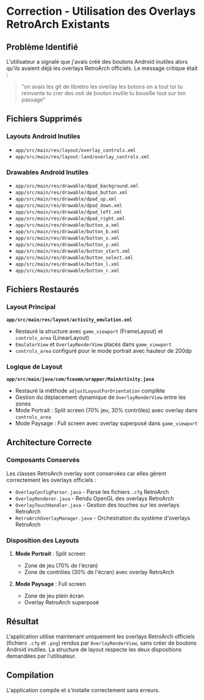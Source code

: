 # Correction - Utilisation des Overlays RetroArch Existants

## Problème Identifié

L'utilisateur a signalé que j'avais créé des boutons Android inutiles alors qu'ils avaient déjà les overlays RetroArch officiels. Le message critique était :

> "on avais les git de libretro les overlay les botons on a tout toi tu reinvante tu crer des osti de bouton inutile tu bousille tout sur ton passage"

## Fichiers Supprimés

### Layouts Android Inutiles
- `app/src/main/res/layout/overlay_controls.xml`
- `app/src/main/res/layout-land/overlay_controls.xml`

### Drawables Android Inutiles
- `app/src/main/res/drawable/dpad_background.xml`
- `app/src/main/res/drawable/dpad_button.xml`
- `app/src/main/res/drawable/dpad_up.xml`
- `app/src/main/res/drawable/dpad_down.xml`
- `app/src/main/res/drawable/dpad_left.xml`
- `app/src/main/res/drawable/dpad_right.xml`
- `app/src/main/res/drawable/button_a.xml`
- `app/src/main/res/drawable/button_b.xml`
- `app/src/main/res/drawable/button_x.xml`
- `app/src/main/res/drawable/button_y.xml`
- `app/src/main/res/drawable/button_start.xml`
- `app/src/main/res/drawable/button_select.xml`
- `app/src/main/res/drawable/button_l.xml`
- `app/src/main/res/drawable/button_r.xml`

## Fichiers Restaurés

### Layout Principal
**`app/src/main/res/layout/activity_emulation.xml`**
- Restauré la structure avec `game_viewport` (FrameLayout) et `controls_area` (LinearLayout)
- `EmulatorView` et `OverlayRenderView` placés dans `game_viewport`
- `controls_area` configuré pour le mode portrait avec hauteur de 200dp

### Logique de Layout
**`app/src/main/java/com/fceumm/wrapper/MainActivity.java`**
- Restauré la méthode `adjustLayoutForOrientation` complète
- Gestion du déplacement dynamique de `OverlayRenderView` entre les zones
- Mode Portrait : Split screen (70% jeu, 30% contrôles) avec overlay dans `controls_area`
- Mode Paysage : Full screen avec overlay superposé dans `game_viewport`

## Architecture Correcte

### Composants Conservés
Les classes RetroArch overlay sont conservées car elles gèrent correctement les overlays officiels :
- `OverlayConfigParser.java` - Parse les fichiers `.cfg` RetroArch
- `OverlayRenderer.java` - Rendu OpenGL des overlays RetroArch
- `OverlayTouchHandler.java` - Gestion des touches sur les overlays RetroArch
- `RetroArchOverlayManager.java` - Orchestration du système d'overlays RetroArch

### Disposition des Layouts
1. **Mode Portrait** : Split screen
   - Zone de jeu (70% de l'écran)
   - Zone de contrôles (30% de l'écran) avec overlay RetroArch

2. **Mode Paysage** : Full screen
   - Zone de jeu plein écran
   - Overlay RetroArch superposé

## Résultat

L'application utilise maintenant uniquement les overlays RetroArch officiels (fichiers `.cfg` et `.png`) rendus par `OverlayRenderView`, sans créer de boutons Android inutiles. La structure de layout respecte les deux dispositions demandées par l'utilisateur.

## Compilation

L'application compile et s'installe correctement sans erreurs. 